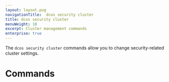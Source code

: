 ```yaml
---
layout: layout.pug
navigationTitle:  dcos security cluster
title: dcos security cluster
menuWeight: 10
excerpt: Cluster management commands
enterprise: true
---
```

The `dcos security cluster` commands allow you to change security-related cluster settings.


# Commands


